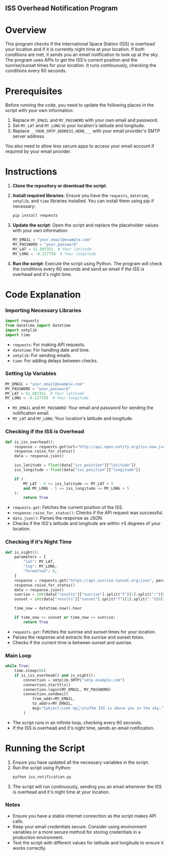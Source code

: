 ## ISS Overhead Notification Program

# Overview

This program checks if the International Space Station (ISS) is overhead your location and if it is currently night time at your location. If both conditions are met, it sends you an email notification to look up at the sky. The program uses APIs to get the ISS's current position and the sunrise/sunset times for your location. It runs continuously, checking the conditions every 60 seconds.

# Prerequisites

Before running the code, you need to update the following places in the script with your own information:

1. Replace `MY_EMAIL` and `MY_PASSWORD` with your own email and password.
2. Set `MY_LAT` and `MY_LONG` to your location's latitude and longitude.
3. Replace `__YOUR_SMTP_ADDRESS_HERE___` with your email provider's SMTP server address.

You also need to allow less secure apps to access your email account if required by your email provider.

# Instructions

1. **Clone the repository or download the script**.

2. **Install required libraries**:
   Ensure you have the `requests`, `datetime`, `smtplib`, and `time` libraries installed. You can install them using pip if necessary:

   ```bash
   pip install requests
   ```

3. **Update the script**:
   Open the script and replace the placeholder values with your own information:

   ```python
   MY_EMAIL = "your.email@example.com"
   MY_PASSWORD = "your_password"
   MY_LAT = 51.507351  # Your latitude
   MY_LONG = -0.127758  # Your longitude
   ```

4. **Run the script**:
   Execute the script using Python. The program will check the conditions every 60 seconds and send an email if the ISS is overhead and it's night time.

# Code Explanation

### Importing Necessary Libraries

```python
import requests
from datetime import datetime
import smtplib
import time
```

- `requests`: For making API requests.
- `datetime`: For handling date and time.
- `smtplib`: For sending emails.
- `time`: For adding delays between checks.

### Setting Up Variables

```python
MY_EMAIL = "your.email@example.com"
MY_PASSWORD = "your_password"
MY_LAT = 51.507351  # Your latitude
MY_LONG = -0.127758  # Your longitude
```

- `MY_EMAIL` and `MY_PASSWORD`: Your email and password for sending the notification email.
- `MY_LAT` and `MY_LONG`: Your location's latitude and longitude.

### Checking if the ISS is Overhead

```python
def is_iss_overhead():
    response = requests.get(url="http://api.open-notify.org/iss-now.json")
    response.raise_for_status()
    data = response.json()

    iss_latitude = float(data["iss_position"]["latitude"])
    iss_longitude = float(data["iss_position"]["longitude"])

    if (
        MY_LAT - 5 <= iss_latitude <= MY_LAT + 5
        and MY_LONG - 5 <= iss_longitude <= MY_LONG + 5
    ):
        return True
```

- `requests.get`: Fetches the current position of the ISS.
- `response.raise_for_status()`: Checks if the API request was successful.
- `data.json()`: Parses the response as JSON.
- Checks if the ISS's latitude and longitude are within ±5 degrees of your location.

### Checking if it's Night Time

```python
def is_night():
    parameters = {
        "lat": MY_LAT,
        "lng": MY_LONG,
        "formatted": 0,
    }
    response = requests.get("https://api.sunrise-sunset.org/json", params=parameters)
    response.raise_for_status()
    data = response.json()
    sunrise = int(data["results"]["sunrise"].split("T")[1].split(":")[0])
    sunset = int(data["results"]["sunset"].split("T")[1].split(":")[0])

    time_now = datetime.now().hour

    if time_now >= sunset or time_now <= sunrise:
        return True
```

- `requests.get`: Fetches the sunrise and sunset times for your location.
- Parses the response and extracts the sunrise and sunset times.
- Checks if the current time is between sunset and sunrise.

### Main Loop

```python
while True:
    time.sleep(60)
    if is_iss_overhead() and is_night():
        connection = smtplib.SMTP("smtp.example.com")
        connection.starttls()
        connection.login(MY_EMAIL, MY_PASSWORD)
        connection.sendmail(
            from_addr=MY_EMAIL,
            to_addrs=MY_EMAIL,
            msg="Subject:Look Up👆\n\nThe ISS is above you in the sky.",
        )
```

- The script runs in an infinite loop, checking every 60 seconds.
- If the ISS is overhead and it's night time, sends an email notification.

# Running the Script

1. Ensure you have updated all the necessary variables in the script.
2. Run the script using Python:
   ```bash
   python iss_notification.py
   ```
3. The script will run continuously, sending you an email whenever the ISS is overhead and it's night time at your location.

### Notes

- Ensure you have a stable internet connection as the script makes API calls.
- Keep your email credentials secure. Consider using environment variables or a more secure method for storing credentials in a production environment.
- Test the script with different values for latitude and longitude to ensure it works correctly.
